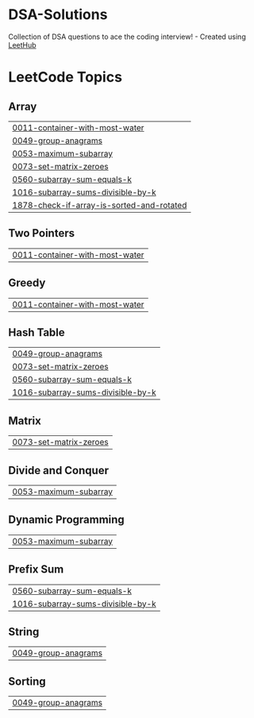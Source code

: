 # DSA-Solutions
Collection of DSA questions to ace the coding interview! - Created using [LeetHub](https://github.com/QasimWani/LeetHub)

<!---LeetCode Topics Start-->
# LeetCode Topics
## Array
|  |
| ------- |
| [0011-container-with-most-water](https://github.com/makkarVITVellore/DSA-Solutions/tree/master/0011-container-with-most-water) |
| [0049-group-anagrams](https://github.com/makkarVITVellore/DSA-Solutions/tree/master/0049-group-anagrams) |
| [0053-maximum-subarray](https://github.com/makkarVITVellore/DSA-Solutions/tree/master/0053-maximum-subarray) |
| [0073-set-matrix-zeroes](https://github.com/makkarVITVellore/DSA-Solutions/tree/master/0073-set-matrix-zeroes) |
| [0560-subarray-sum-equals-k](https://github.com/makkarVITVellore/DSA-Solutions/tree/master/0560-subarray-sum-equals-k) |
| [1016-subarray-sums-divisible-by-k](https://github.com/makkarVITVellore/DSA-Solutions/tree/master/1016-subarray-sums-divisible-by-k) |
| [1878-check-if-array-is-sorted-and-rotated](https://github.com/makkarVITVellore/DSA-Solutions/tree/master/1878-check-if-array-is-sorted-and-rotated) |
## Two Pointers
|  |
| ------- |
| [0011-container-with-most-water](https://github.com/makkarVITVellore/DSA-Solutions/tree/master/0011-container-with-most-water) |
## Greedy
|  |
| ------- |
| [0011-container-with-most-water](https://github.com/makkarVITVellore/DSA-Solutions/tree/master/0011-container-with-most-water) |
## Hash Table
|  |
| ------- |
| [0049-group-anagrams](https://github.com/makkarVITVellore/DSA-Solutions/tree/master/0049-group-anagrams) |
| [0073-set-matrix-zeroes](https://github.com/makkarVITVellore/DSA-Solutions/tree/master/0073-set-matrix-zeroes) |
| [0560-subarray-sum-equals-k](https://github.com/makkarVITVellore/DSA-Solutions/tree/master/0560-subarray-sum-equals-k) |
| [1016-subarray-sums-divisible-by-k](https://github.com/makkarVITVellore/DSA-Solutions/tree/master/1016-subarray-sums-divisible-by-k) |
## Matrix
|  |
| ------- |
| [0073-set-matrix-zeroes](https://github.com/makkarVITVellore/DSA-Solutions/tree/master/0073-set-matrix-zeroes) |
## Divide and Conquer
|  |
| ------- |
| [0053-maximum-subarray](https://github.com/makkarVITVellore/DSA-Solutions/tree/master/0053-maximum-subarray) |
## Dynamic Programming
|  |
| ------- |
| [0053-maximum-subarray](https://github.com/makkarVITVellore/DSA-Solutions/tree/master/0053-maximum-subarray) |
## Prefix Sum
|  |
| ------- |
| [0560-subarray-sum-equals-k](https://github.com/makkarVITVellore/DSA-Solutions/tree/master/0560-subarray-sum-equals-k) |
| [1016-subarray-sums-divisible-by-k](https://github.com/makkarVITVellore/DSA-Solutions/tree/master/1016-subarray-sums-divisible-by-k) |
## String
|  |
| ------- |
| [0049-group-anagrams](https://github.com/makkarVITVellore/DSA-Solutions/tree/master/0049-group-anagrams) |
## Sorting
|  |
| ------- |
| [0049-group-anagrams](https://github.com/makkarVITVellore/DSA-Solutions/tree/master/0049-group-anagrams) |
<!---LeetCode Topics End-->